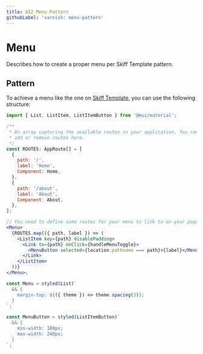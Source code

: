```yaml
---
title: AI2 Menu Pattern
githubLabel: 'varnish: menu-pattern'
---
```


# Menu

<p class="description">Describes how to create a proper menu per Skiff Template pattern.</p>

## Pattern

To achieve a menu like the one on [Skiff Template](https://skiff-template.apps.allenai.org/), you can use the following structure:

```jsx
import { List, ListItem, ListItemButton } from '@mui/material';

/**
 * An array capturing the available routes in your application. You can
 * add or remove routes here.
 */
const ROUTES: AppRoute[] = [
  {
    path: '/',
    label: 'Home',
    Component: Home,
  },
  {
    path: '/about',
    label: 'About',
    Component: About,
  },
];

// You need to define some routes for your menu to link to on your page such as in ROUTES
<Menu>
  {ROUTES.map(({ path, label }) => (
    <ListItem key={path} disablePadding>
      <Link to={path} onClick={handleMenuToggle}>
        <MenuButton selected={location.pathname === path}>{label}</MenuButton>
      </Link>
    </ListItem>
  ))}
</Menu>;

const Menu = styled(List)`
  && {
    margin-top: ${({ theme }) => theme.spacing(3)};
  }
`;

const MenuButton = styled(ListItemButton)`
  && {
    min-width: 180px;
    max-width: 240px;
  }
`;
```

